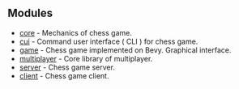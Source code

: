 ## Modules

- [core](./core) - Mechanics of chess game.
- [cui](./cui) - Command user interface ( CLI ) for chess game.
- [game](./game) - Chess game implemented on Bevy. Graphical interface.
- [multiplayer](./multiplayer) - Core library of multiplayer.
- [server](./server) - Chess game server.
- [client](./client) - Chess game client.
